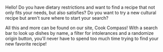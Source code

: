 Hello!
Do you have dietary restrictions and want to find a recipe that not only fits your needs, but also satisfies?
Do you want to try a new cultural recipe but aren't sure where to start your search?

All this and more can be found on our site, Cook Compass! With a search bar to look up dishes by name, a filter for intolerances and a
randomize origin button, you'll never have to spend too much time trying to find your new favorite recipe!